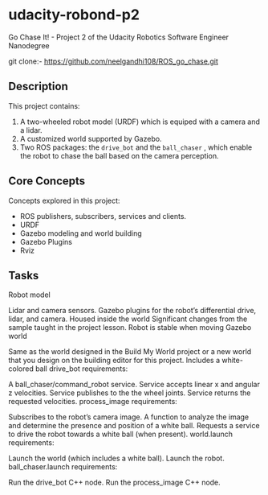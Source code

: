 # udacity-robond-p2

Go Chase It! - Project 2 of the Udacity Robotics Software Engineer Nanodegree

git clone:- https://github.com/neelgandhi108/ROS_go_chase.git

## Description

This project contains:

1. A two-wheeled robot model (URDF) which is equiped with a camera and a lidar.
2. A customized world supported by Gazebo. 
3. Two ROS packages: the `drive_bot` and the `ball_chaser` , which enable the robot to chase the ball based on the camera perception.

## Core Concepts

Concepts explored in this project:

- ROS publishers, subscribers, services and clients.
- URDF
- Gazebo modeling and world building
- Gazebo Plugins
- Rviz

## Tasks
Robot model

Lidar and camera sensors.
Gazebo plugins for the robot’s differential drive, lidar, and camera.
Housed inside the world
Significant changes from the sample taught in the project lesson.
Robot is stable when moving
Gazebo world

Same as the world designed in the Build My World project or a new world that you design on the building editor for this project.
Includes a white-colored ball
drive_bot requirements:

A ball_chaser/command_robot service.
Service accepts linear x and angular z velocities.
Service publishes to the the wheel joints.
Service returns the requested velocities.
process_image requirements:

Subscribes to the robot’s camera image.
A function to analyze the image and determine the presence and position of a white ball.
Requests a service to drive the robot towards a white ball (when present).
world.launch requirements:

Launch the world (which includes a white ball).
Launch the robot.
ball_chaser.launch requirements:

Run the drive_bot C++ node.
Run the process_image C++ node.
  

   

  
